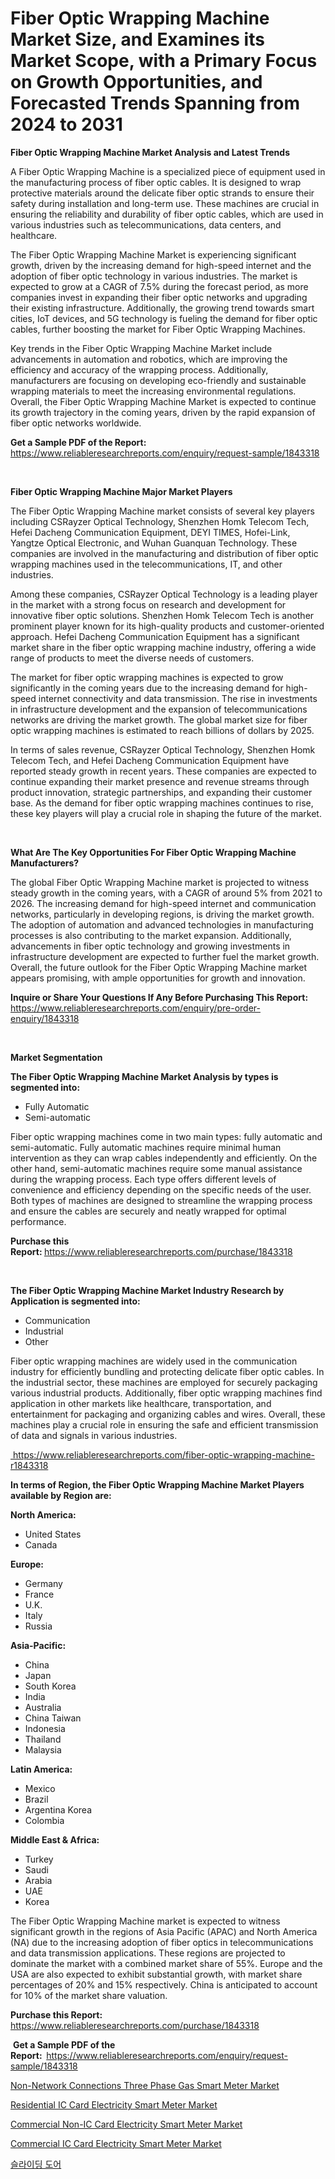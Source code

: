 <p><h1>Fiber Optic Wrapping Machine Market Size, and Examines its Market Scope, with a Primary Focus on Growth Opportunities, and Forecasted Trends Spanning from 2024 to 2031</h1></p><p><strong>Fiber Optic Wrapping Machine Market Analysis and Latest Trends</strong></p>
<p><p>A Fiber Optic Wrapping Machine is a specialized piece of equipment used in the manufacturing process of fiber optic cables. It is designed to wrap protective materials around the delicate fiber optic strands to ensure their safety during installation and long-term use. These machines are crucial in ensuring the reliability and durability of fiber optic cables, which are used in various industries such as telecommunications, data centers, and healthcare.</p><p>The Fiber Optic Wrapping Machine Market is experiencing significant growth, driven by the increasing demand for high-speed internet and the adoption of fiber optic technology in various industries. The market is expected to grow at a CAGR of 7.5% during the forecast period, as more companies invest in expanding their fiber optic networks and upgrading their existing infrastructure. Additionally, the growing trend towards smart cities, IoT devices, and 5G technology is fueling the demand for fiber optic cables, further boosting the market for Fiber Optic Wrapping Machines.</p><p>Key trends in the Fiber Optic Wrapping Machine Market include advancements in automation and robotics, which are improving the efficiency and accuracy of the wrapping process. Additionally, manufacturers are focusing on developing eco-friendly and sustainable wrapping materials to meet the increasing environmental regulations. Overall, the Fiber Optic Wrapping Machine Market is expected to continue its growth trajectory in the coming years, driven by the rapid expansion of fiber optic networks worldwide.</p></p>
<p><strong>Get a Sample PDF of the Report:&nbsp;</strong> <a href="https://www.reliableresearchreports.com/enquiry/request-sample/1843318">https://www.reliableresearchreports.com/enquiry/request-sample/1843318</a></p>
<p>&nbsp;</p>
<p><strong>Fiber Optic Wrapping Machine Major Market Players</strong></p>
<p><p>The Fiber Optic Wrapping Machine market consists of several key players including CSRayzer Optical Technology, Shenzhen Homk Telecom Tech, Hefei Dacheng Communication Equipment, DEYI TIMES, Hofei-Link, Yangtze Optical Electronic, and Wuhan Guanquan Technology. These companies are involved in the manufacturing and distribution of fiber optic wrapping machines used in the telecommunications, IT, and other industries.</p><p>Among these companies, CSRayzer Optical Technology is a leading player in the market with a strong focus on research and development for innovative fiber optic solutions. Shenzhen Homk Telecom Tech is another prominent player known for its high-quality products and customer-oriented approach. Hefei Dacheng Communication Equipment has a significant market share in the fiber optic wrapping machine industry, offering a wide range of products to meet the diverse needs of customers.</p><p>The market for fiber optic wrapping machines is expected to grow significantly in the coming years due to the increasing demand for high-speed internet connectivity and data transmission. The rise in investments in infrastructure development and the expansion of telecommunications networks are driving the market growth. The global market size for fiber optic wrapping machines is estimated to reach billions of dollars by 2025.</p><p>In terms of sales revenue, CSRayzer Optical Technology, Shenzhen Homk Telecom Tech, and Hefei Dacheng Communication Equipment have reported steady growth in recent years. These companies are expected to continue expanding their market presence and revenue streams through product innovation, strategic partnerships, and expanding their customer base. As the demand for fiber optic wrapping machines continues to rise, these key players will play a crucial role in shaping the future of the market.</p></p>
<p>&nbsp;</p>
<p><strong>What Are The Key Opportunities For Fiber Optic Wrapping Machine Manufacturers?</strong></p>
<p><p>The global Fiber Optic Wrapping Machine market is projected to witness steady growth in the coming years, with a CAGR of around 5% from 2021 to 2026. The increasing demand for high-speed internet and communication networks, particularly in developing regions, is driving the market growth. The adoption of automation and advanced technologies in manufacturing processes is also contributing to the market expansion. Additionally, advancements in fiber optic technology and growing investments in infrastructure development are expected to further fuel the market growth. Overall, the future outlook for the Fiber Optic Wrapping Machine market appears promising, with ample opportunities for growth and innovation.</p></p>
<p><strong>Inquire or Share Your Questions If Any Before Purchasing This Report:</strong> <a href="https://www.reliableresearchreports.com/enquiry/pre-order-enquiry/1843318">https://www.reliableresearchreports.com/enquiry/pre-order-enquiry/1843318</a></p>
<p>&nbsp;</p>
<p><strong>Market Segmentation</strong></p>
<p><strong>The Fiber Optic Wrapping Machine Market Analysis by types is segmented into:</strong></p>
<p><ul><li>Fully Automatic</li><li>Semi-automatic</li></ul></p>
<p><p>Fiber optic wrapping machines come in two main types: fully automatic and semi-automatic. Fully automatic machines require minimal human intervention as they can wrap cables independently and efficiently. On the other hand, semi-automatic machines require some manual assistance during the wrapping process. Each type offers different levels of convenience and efficiency depending on the specific needs of the user. Both types of machines are designed to streamline the wrapping process and ensure the cables are securely and neatly wrapped for optimal performance.</p></p>
<p><strong>Purchase this Report:&nbsp;</strong><a href="https://www.reliableresearchreports.com/purchase/1843318">https://www.reliableresearchreports.com/purchase/1843318</a></p>
<p>&nbsp;</p>
<p><strong>The Fiber Optic Wrapping Machine Market Industry Research by Application is segmented into:</strong></p>
<p><ul><li>Communication</li><li>Industrial</li><li>Other</li></ul></p>
<p><p>Fiber optic wrapping machines are widely used in the communication industry for efficiently bundling and protecting delicate fiber optic cables. In the industrial sector, these machines are employed for securely packaging various industrial products. Additionally, fiber optic wrapping machines find application in other markets like healthcare, transportation, and entertainment for packaging and organizing cables and wires. Overall, these machines play a crucial role in ensuring the safe and efficient transmission of data and signals in various industries.</p></p>
<p><a href="https://www.reliableresearchreports.com/fiber-optic-wrapping-machine-r1843318">&nbsp;https://www.reliableresearchreports.com/fiber-optic-wrapping-machine-r1843318</a></p>
<p><strong>In terms of Region, the Fiber Optic Wrapping Machine Market Players available by Region are:</strong></p>
<p>
    <p> <strong> North America: </strong>
        <ul>
            <li>United States</li>
            <li>Canada</li>
        </ul>
        </p> 
    <p> <strong> Europe: </strong>
        <ul>
            <li>Germany</li>
            <li>France</li>
            <li>U.K.</li>
            <li>Italy</li>
            <li>Russia</li>
        </ul>
        </p> 
    <p> <strong> Asia-Pacific: </strong>
        <ul>
            <li>China</li>
            <li>Japan</li>
            <li>South Korea</li>
            <li>India</li>
            <li>Australia</li>
            <li>China Taiwan</li>
            <li>Indonesia</li>
            <li>Thailand</li>
            <li>Malaysia</li>
        </ul>
        </p> 
    <p> <strong> Latin America: </strong>
        <ul>
            <li>Mexico</li>
            <li>Brazil</li>
            <li>Argentina Korea</li>
            <li>Colombia</li>
        </ul>
        </p> 
    <p> <strong> Middle East & Africa: </strong>
        <ul>
            <li>Turkey</li>
            <li>Saudi</li>
            <li>Arabia</li>
            <li>UAE</li>
            <li>Korea</li>
        </ul>
    </p>
    </p>
<p><p>The Fiber Optic Wrapping Machine market is expected to witness significant growth in the regions of Asia Pacific (APAC) and North America (NA) due to the increasing adoption of fiber optics in telecommunications and data transmission applications. These regions are projected to dominate the market with a combined market share of 55%. Europe and the USA are also expected to exhibit substantial growth, with market share percentages of 20% and 15% respectively. China is anticipated to account for 10% of the market share valuation.</p></p>
<p><strong>Purchase this Report: </strong><a href="https://www.reliableresearchreports.com/purchase/1843318">https://www.reliableresearchreports.com/purchase/1843318</a></p>
<p>&nbsp;<strong>Get a Sample PDF of the Report:&nbsp;&nbsp;</strong><a href="https://www.reliableresearchreports.com/enquiry/request-sample/1843318">https://www.reliableresearchreports.com/enquiry/request-sample/1843318</a></p>
<p><strong></strong></p>
<p><p><a href="https://github.com/Raeloodard576457/Market-Research-Report-List-1/blob/main/non-network-connections-three-phase-gas-smart-meter-market.md">Non-Network Connections Three Phase Gas Smart Meter Market</a></p><p><a href="https://github.com/vregtldg37/Market-Research-Report-List-1/blob/main/residential-ic-card-electricity-smart-meter-market.md">Residential IC Card Electricity Smart Meter Market</a></p><p><a href="https://github.com/LiamKanenood/Market-Research-Report-List-1/blob/main/commercial-non-ic-card-electricity-smart-meter-market.md">Commercial Non-IC Card Electricity Smart Meter Market</a></p><p><a href="https://github.com/rslnowrouzi/Market-Research-Report-List-1/blob/main/commercial-ic-card-electricity-smart-meter-market.md">Commercial IC Card Electricity Smart Meter Market</a></p><p><a href="https://github.com/konokaryan/Market-Research-Report-List-2/blob/main/209223371690.md">슬라이딩 도어</a></p></p>
